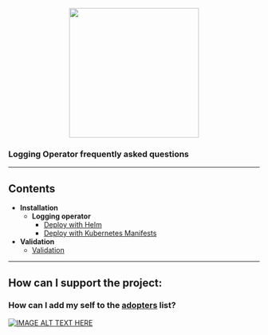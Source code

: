 <p align="center"><img src="./img/lo.svg" width="260"></p>
<p align="center">

### Logging Operator frequently asked questions

---
## Contents
- **Installation**
  - **Logging operator**
    - [Deploy with Helm](#deploy-the-logging-operator-with-helm)
    - [Deploy with Kubernetes Manifests](#deploy-the-logging-operator-with-kubernetes-manifests)
- **Validation**
    - [Validation](#Validation)
---

## How can I support the project:

### How can I add my self to the [adopters](https://github.com/banzaicloud/logging-operator/blob/master/ADOPTERS.md) list?
[![IMAGE ALT TEXT HERE](http://img.youtube.com/vi/2iaK8adpwfk/0.jpg)](http://www.youtube.com/watch?v=2iaK8adpwfk)

